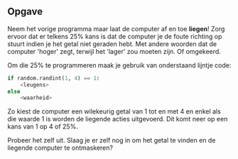 ## Opgave

Neem het vorige programma maar laat de computer af en toe **liegen**! Zorg ervoor dat er telkens 25% kans is dat de computer je de foute richting op stuurt indien je het getal niet geraden hebt. Met andere woorden dat de computer 'hoger' zegt, terwijl het 'lager' zou moeten zijn. Of omgekeerd.

Om die 25% te programmeren maak je gebruik van onderstaand lijntje code:

```python
if random.randint(1, 4) == 1:
    <leugens>
else
    <waarheid>
```

Zo kiest de computer een wilekeurig getal van 1 tot en met 4 en enkel als die waarde 1 is worden de liegende acties uitgevoerd. Dit komt neer op een kans van 1 op 4 of 25%.

Probeer het zelf uit. Slaag je er zelf nog in om het getal te vinden en de liegende computer te ontmaskeren?